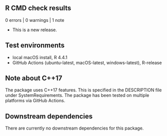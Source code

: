 ## R CMD check results

0 errors | 0 warnings | 1 note

* This is a new release.

## Test environments

* local macOS install, R 4.4.1
* GitHub Actions (ubuntu-latest, macOS-latest, windows-latest), R-release

## Note about C++17

The package uses C++17 features. This is specified in the DESCRIPTION file under SystemRequirements. The package has been tested on multiple platforms via GitHub Actions.

## Downstream dependencies

There are currently no downstream dependencies for this package.
